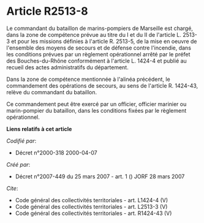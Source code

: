 # Article R2513-8

Le commandant du bataillon de marins-pompiers de Marseille est chargé, dans la zone de compétence prévue au titre du I et du
II de l'article L. 2513-3 et pour les missions définies à l'article R. 2513-5, de la mise en oeuvre de l'ensemble des moyens
de secours et de défense contre l'incendie, dans les conditions prévues par un règlement opérationnel arrêté par le préfet
des Bouches-du-Rhône conformément à l'article L. 1424-4 et publié au recueil des actes administratifs du département. 

Dans la zone de compétence mentionnée à l'alinéa précédent, le commandement des opérations de secours, au sens de l'article
R. 1424-43, relève du commandant du bataillon. 

Ce commandement peut être exercé par un officier, officier marinier ou marin-pompier du bataillon, dans les conditions fixées
par le règlement opérationnel.

**Liens relatifs à cet article**

_Codifié par_:

  - Décret n°2000-318 2000-04-07

_Créé par_:

  - Décret n°2007-449 du 25 mars 2007 - art. 1 () JORF 28 mars 2007

_Cite_:

  - Code général des collectivités territoriales - art. L1424-4 (V)
  - Code général des collectivités territoriales - art. L2513-3 (V)
  - Code général des collectivités territoriales - art. R1424-43 (V)
